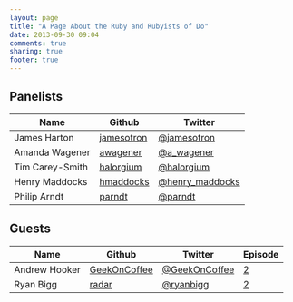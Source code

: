 ```yaml
---
layout: page
title: "A Page About the Ruby and Rubyists of Do"
date: 2013-09-30 09:04
comments: true
sharing: true
footer: true
---
```


## Panelists

Name            | Github | Twitter
----            | ------ | ------
James Harton	| [jamesotron](https://github.com/jamesotron) | [@jamesotron](https://twitter.com/jamesotron)
Amanda Wagener	| [awagener](https://github.com/awagener)	  | [@a_wagener](https://twitter.com/a_wagener)
Tim Carey-Smith	| [halorgium](https://github.com/halorgium)	  | [@halorgium](https://twitter.com/halorgium)
Henry Maddocks	| [hmaddocks](https://github.com/hmaddocks)	  | [@henry_maddocks](https://twitter.com/henry_maddocks)
Philip Arndt	| [parndt](https://github.com/parndt)		  | [@parndt](https://twitter.com/parndt)

## Guests
Name            | Github | Twitter | Episode
----            | ------ | ------  | -------
Andrew Hooker	| [GeekOnCoffee](https://github.com/GeekOnCoffee) | [@GeekOnCoffee](https://twitter.com/GeekOnCoffee) | [2](/blog/2013/10/18/show-2-a-globally-distributed-team/)
Ryan Bigg		| [radar](https://github.com/radar) | [@ryanbigg](https://twitter.com/ryanbigg) | [2](/blog/2013/10/18/show-2-a-globally-distributed-team/)